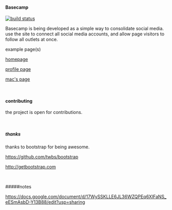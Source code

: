 #### Basecamp


[![build status](https://img.shields.io/badge/status-working-green.svg)](https://uselessness.github.io/basecamp)


Basecamp is being developed as a simple way to consolidate social media. use the site to connect all social media accounts, and allow page visitors to follow all outlets at once.

example page(s)

[homepage](http://uselessness.github.io/basecamp)

[profile page](http://uselessness.github.io/basecamp/users/example)

[mac's page](http://uselessness.github.io/basecamp/users/maccraig/)

<br>

#### contributing
the project is open for contributions.

<br>

##### thanks
thanks to bootstrap for being awesome.

https://github.com/twbs/bootstrap

http://getbootstrap.com


<br>

#####notes

https://docs.google.com/document/d/17WySSKLLE6JL36WZQPEq6XlFaNS_eESmAsbD-Y13B88/edit?usp=sharing
